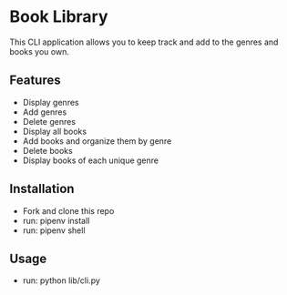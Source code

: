 # Book Library
   This CLI application allows you to keep track and add to the genres and books you own.

## Features
- Display genres
- Add genres
- Delete genres
- Display all books
- Add books and organize them by genre
- Delete books
- Display books of each unique genre

## Installation
- Fork and clone this repo
- run: pipenv install
- run: pipenv shell

## Usage
- run: python lib/cli.py

